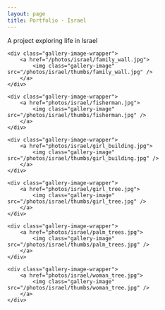 ```yaml
---
layout: page
title: Portfolio - Israel
---
```


A project exploring life in Israel

<div class="page-center">

    <div class="gallery-image-wrapper">
        <a href="/photos/israel/family_wall.jpg">
            <img class="gallery-image" src="/photos/israel/thumbs/family_wall.jpg" />
        </a>
    </div>

    <div class="gallery-image-wrapper">
        <a href="photos/israel/fisherman.jpg">
            <img class="gallery-image" src="/photos/israel/thumbs/fisherman.jpg" />
        </a>
    </div>

    <div class="gallery-image-wrapper">
        <a href="photos/israel/girl_building.jpg">
            <img class="gallery-image" src="/photos/israel/thumbs/girl_building.jpg" />
        </a>
    </div>

    <div class="gallery-image-wrapper">
        <a href="photos/israel/girl_tree.jpg">
            <img class="gallery-image" src="/photos/israel/thumbs/girl_tree.jpg" />
        </a>
    </div>

    <div class="gallery-image-wrapper">
        <a href="photos/israel/palm_trees.jpg">
            <img class="gallery-image" src="/photos/israel/thumbs/palm_trees.jpg" />
        </a>
    </div>

    <div class="gallery-image-wrapper">
        <a href="photos/israel/woman_tree.jpg">
            <img class="gallery-image" src="/photos/israel/thumbs/woman_tree.jpg" />
        </a>
    </div>

</div>
